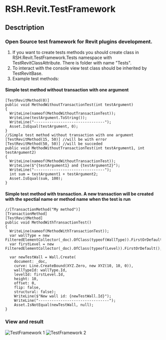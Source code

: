 # RSH.Revit.TestFramework
## Desctription
### Open Source test framework for Revit plugins development.
1) If you want to create tests methods you should create class in RSH.Revit.TestFramework.Tests namespace with TestRevitClassAttribute. There is folder with name "Tests".
2) To interact with the console view test class should be inherited by TestRevitBase.
3) Example test methods:
#### Simple test method without transaction with one argument
```
[TestRevitMethod(0)]
public void MethodWithoutTransactionTest(int testArgument)
{
  WriteLine(nameof(MethodWithoutTransactionTest));
  WriteLine(testArgument.ToString());
  WriteLine("--------------------------------");
  Asset.IsEqual(testArgument, 0);
}
//Simple test method without transaction with one argument
[TestRevitMethod(15, 50)] //will be with error
[TestRevitMethod(50, 50)] //will be succeded
public void MethodWithoutTransactionTest(int testArgument1, int testArgument2)
{
  WriteLine(nameof(MethodWithoutTransactionTest));
  WriteLine($"{testArgument1} and {testArgument2}");
  WriteLine("--------------------------------");
  int sum = testArgument1 + testArgument2;
  Asset.IsEqual(sum, 100);
}
```
#### Simple test method with transaction. A new transaction will be created with the spectial name or method name when the test is run
```
//[TransactionMethod("My method")]
[TransactionMethod]
[TestRevitMethod]
public void MethodWithTransactionTest()
{
  WriteLine(nameof(MethodWithTransactionTest));
  var wallType = new FilteredElementCollector(_doc).OfClass(typeof(WallType)).FirstOrDefault();
  var firstLevel = new FilteredElementCollector(_doc).OfClass(typeof(Level)).FirstOrDefault();

  var newTestWall = Wall.Create(
    document: _doc,
    curve: Line.CreateBound(XYZ.Zero, new XYZ(10, 10, 0)),
    wallTypeId: wallType.Id,
    levelId: firstLevel.Id,
    height: 10,
    offset: 0,
    flip: false,
    structural: false);
    WriteLine($"New wall id: {newTestWall.Id}");
    WriteLine("--------------------------------");
    Asset.IsNotEqual(newTestWall, null);
}
```
### View and result
![TestFramework 1](https://github.com/RuslanShishmarev/RSH.Revit.TestFramework/assets/50487026/6ff84250-7ccf-4a34-9790-c2913470b795)
![TestFramework 2](https://github.com/RuslanShishmarev/RSH.Revit.TestFramework/assets/50487026/a4061259-5b50-4109-8201-9cd9f986dca1)



